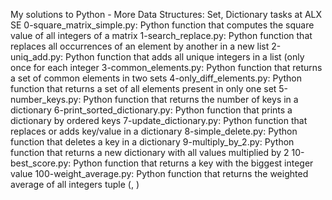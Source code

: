 My solutions to Python - More Data Structures: Set, Dictionary tasks at ALX SE
0-square_matrix_simple.py: Python function that computes the square value of all integers of a matrix
1-search_replace.py: Python function that replaces all occurrences of an element by another in a new list
2-uniq_add.py: Python function that adds all unique integers in a list (only once for each integer
3-common_elements.py: Python function that returns a set of common elements in two sets
4-only_diff_elements.py: Python function that returns a set of all elements present in only one set
5-number_keys.py: Python function that returns the number of keys in a dictionary
6-print_sorted_dictionary.py: Python function that prints a dictionary by ordered keys
7-update_dictionary.py: Python function that replaces or adds key/value in a dictionary
8-simple_delete.py: Python function that deletes a key in a dictionary
9-multiply_by_2.py: Python function that returns a new dictionary with all values multiplied by 2
10-best_score.py: Python function that returns a key with the biggest integer value
100-weight_average.py: Python function that returns the weighted average of all integers tuple (<score>, <weight>)
